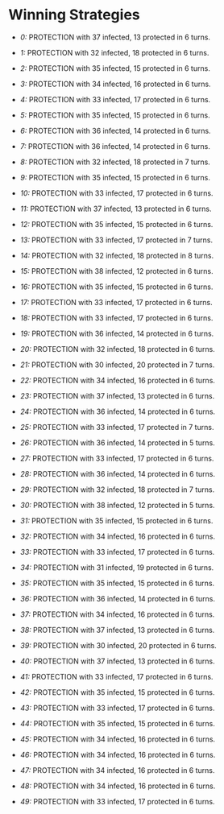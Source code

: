 # Winning Strategies

* _0:_ PROTECTION with 37 infected, 13 protected in 6 turns.


* _1:_ PROTECTION with 32 infected, 18 protected in 6 turns.


* _2:_ PROTECTION with 35 infected, 15 protected in 6 turns.


* _3:_ PROTECTION with 34 infected, 16 protected in 6 turns.


* _4:_ PROTECTION with 33 infected, 17 protected in 6 turns.


* _5:_ PROTECTION with 35 infected, 15 protected in 6 turns.


* _6:_ PROTECTION with 36 infected, 14 protected in 6 turns.


* _7:_ PROTECTION with 36 infected, 14 protected in 6 turns.


* _8:_ PROTECTION with 32 infected, 18 protected in 7 turns.


* _9:_ PROTECTION with 35 infected, 15 protected in 6 turns.


* _10:_ PROTECTION with 33 infected, 17 protected in 6 turns.


* _11:_ PROTECTION with 37 infected, 13 protected in 6 turns.


* _12:_ PROTECTION with 35 infected, 15 protected in 6 turns.


* _13:_ PROTECTION with 33 infected, 17 protected in 7 turns.


* _14:_ PROTECTION with 32 infected, 18 protected in 8 turns.


* _15:_ PROTECTION with 38 infected, 12 protected in 6 turns.


* _16:_ PROTECTION with 35 infected, 15 protected in 6 turns.


* _17:_ PROTECTION with 33 infected, 17 protected in 6 turns.


* _18:_ PROTECTION with 33 infected, 17 protected in 6 turns.


* _19:_ PROTECTION with 36 infected, 14 protected in 6 turns.


* _20:_ PROTECTION with 32 infected, 18 protected in 6 turns.


* _21:_ PROTECTION with 30 infected, 20 protected in 7 turns.


* _22:_ PROTECTION with 34 infected, 16 protected in 6 turns.


* _23:_ PROTECTION with 37 infected, 13 protected in 6 turns.


* _24:_ PROTECTION with 36 infected, 14 protected in 6 turns.


* _25:_ PROTECTION with 33 infected, 17 protected in 7 turns.


* _26:_ PROTECTION with 36 infected, 14 protected in 5 turns.


* _27:_ PROTECTION with 33 infected, 17 protected in 6 turns.


* _28:_ PROTECTION with 36 infected, 14 protected in 6 turns.


* _29:_ PROTECTION with 32 infected, 18 protected in 7 turns.


* _30:_ PROTECTION with 38 infected, 12 protected in 5 turns.


* _31:_ PROTECTION with 35 infected, 15 protected in 6 turns.


* _32:_ PROTECTION with 34 infected, 16 protected in 6 turns.


* _33:_ PROTECTION with 33 infected, 17 protected in 6 turns.


* _34:_ PROTECTION with 31 infected, 19 protected in 6 turns.


* _35:_ PROTECTION with 35 infected, 15 protected in 6 turns.


* _36:_ PROTECTION with 36 infected, 14 protected in 6 turns.


* _37:_ PROTECTION with 34 infected, 16 protected in 6 turns.


* _38:_ PROTECTION with 37 infected, 13 protected in 6 turns.


* _39:_ PROTECTION with 30 infected, 20 protected in 6 turns.


* _40:_ PROTECTION with 37 infected, 13 protected in 6 turns.


* _41:_ PROTECTION with 33 infected, 17 protected in 6 turns.


* _42:_ PROTECTION with 35 infected, 15 protected in 6 turns.


* _43:_ PROTECTION with 33 infected, 17 protected in 6 turns.


* _44:_ PROTECTION with 35 infected, 15 protected in 6 turns.


* _45:_ PROTECTION with 34 infected, 16 protected in 6 turns.


* _46:_ PROTECTION with 34 infected, 16 protected in 6 turns.


* _47:_ PROTECTION with 34 infected, 16 protected in 6 turns.


* _48:_ PROTECTION with 34 infected, 16 protected in 6 turns.


* _49:_ PROTECTION with 33 infected, 17 protected in 6 turns.


